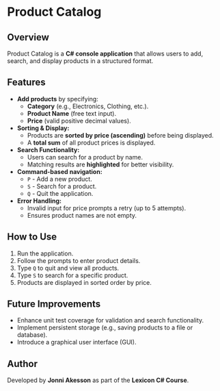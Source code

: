 # Product Catalog

## Overview
Product Catalog is a **C# console application** that allows users to add, search, and display products in a structured format.

## Features
- **Add products** by specifying:
  - **Category** (e.g., Electronics, Clothing, etc.).
  - **Product Name** (free text input).
  - **Price** (valid positive decimal values).
- **Sorting & Display:**
  - Products are **sorted by price (ascending)** before being displayed.
  - A **total sum** of all product prices is displayed.
- **Search Functionality:**
  - Users can search for a product by name.
  - Matching results are **highlighted** for better visibility.
- **Command-based navigation:**
  - `P` - Add a new product.
  - `S` - Search for a product.
  - `Q` - Quit the application.
- **Error Handling:**
  - Invalid input for price prompts a retry (up to 5 attempts).
  - Ensures product names are not empty.

## How to Use
1. Run the application.
2. Follow the prompts to enter product details.
3. Type `Q` to quit and view all products.
4. Type `S` to search for a specific product.
5. Products are displayed in sorted order by price.

## Future Improvements
- Enhance unit test coverage for validation and search functionality.
- Implement persistent storage (e.g., saving products to a file or database).
- Introduce a graphical user interface (GUI).

## Author
Developed by **Jonni Akesson** as part of the **Lexicon C# Course**.